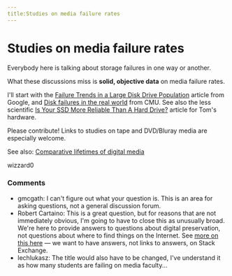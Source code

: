 ```yaml
---
title:Studies on media failure rates
---
```

Studies on media failure rates
=====================
Everybody here is talking about storage failures in one way or another.

What these discussions miss is **solid, objective data** on media
failure rates.

I'll start with the [Failure Trends in a Large Disk Drive
Population](http://static.googleusercontent.com/external_content/untrusted_dlcp/research.google.com/en//archive/disk_failures.pdf)
article from Google, and [Disk failures in the real
world](http://static.usenix.org/events/fast07/tech/schroeder/schroeder.pdf)
from CMU. See also the less scientific [Is Your SSD More Reliable Than A
Hard
Drive?](http://www.tomshardware.com/reviews/ssd-reliability-failure-rate,2923.html)
article for Tom's hardware.

Please contribute! Links to studies on tape and DVD/Bluray media are
especially welcome.

See also: [Comparative lifetimes of digital
media](http://digitalpreservation.stackexchange.com/questions/5/comparative-lifetimes-of-digital-media)

wizzard0

### Comments ###
* gmcgath: I can't figure out what your question is. This is an area for asking
questions, not a general discussion forum.
* Robert Cartaino: This is a great question, but for reasons that are not immediately
obvious, I'm going to have to close this as unusually broad. We're here
to provide answers to questions about digital preservation, not
questions about where to find things on the Internet. See [more on this
here](http://meta.digitalpreservation.stackexchange.com/q/27/101) — we
want to have answers, not links to answers, on Stack Exchange.
* lechlukasz: The title would also have to be changed, I've understand it as how many
students are failing on media faculty...



